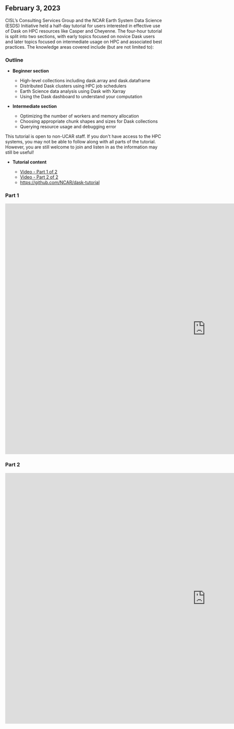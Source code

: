 
## February 3, 2023

CISL’s Consulting Services Group and the NCAR Earth System Data Science (ESDS) Initiative held a half-day tutorial for users interested in effective use of Dask on HPC resources like Casper and Cheyenne. The four-hour tutorial is split into two sections, with early topics focused on novice Dask users and later topics focused on intermediate usage on HPC and associated best practices. The knowledge areas covered include (but are not limited to):

### Outline

- **Beginner section**

    - High-level collections including dask.array and dask.dataframe
    - Distributed Dask clusters using HPC job schedulers
    - Earth Science data analysis using Dask with Xarray
    - Using the Dask dashboard to understand your computation

- **Intermediate section**

    - Optimizing the number of workers and memory allocation
    - Choosing appropriate chunk shapes and sizes for Dask collections
    - Querying resource usage and debugging error


This tutorial is open to non-UCAR staff. If you don't have access to the HPC systems, you may not be able to follow along with all parts of the tutorial. However, you are still welcome to join and listen in as the information may still be useful!

- **Tutorial content**

    - [Video - Part 1 of 2](https://youtu.be/wJHosuzqLaU)
    - [Video - Part 2 of 2](https://youtu.be/E4utSzWgJEo)
    - https://github.com/NCAR/dask-tutorial

### Part 1

  <iframe width="1280px" height="800px" frameborder="0"
    src="https://www.youtube.com/embed/wJHosuzqLaU?si=xy-mAOR5bYOU4FfK"
    allow="accelerometer; encrypted-media"
    allowfullscreen>
  </iframe>

### Part 2

  <iframe width="1280px" height="800px" frameborder="0"
    src="https://www.youtube.com/embed/E4utSzWgJEo?si=-Na1kAoHyxdJWNid"
    allow="accelerometer; encrypted-media"
    allowfullscreen>
  </iframe>
